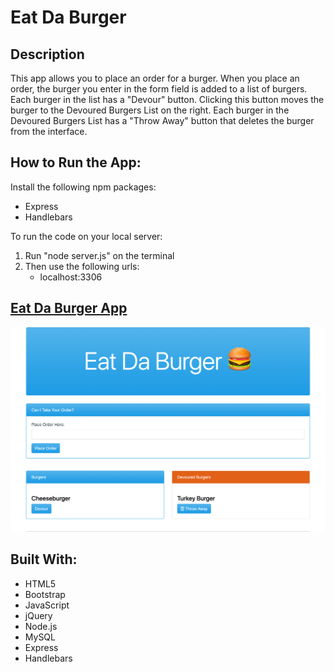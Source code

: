 # Eat Da Burger

## Description
This app allows you to place an order for a burger. When you place an order, the burger you enter in the form field is added to a list of burgers. Each burger in the list has a "Devour" button. Clicking this button moves the burger to the Devoured Burgers List on the right. Each burger in the Devoured Burgers List has a "Throw Away" button that deletes the burger from the interface.

## How to Run the App:
Install the following npm packages:

* Express
* Handlebars

To run the code on your local server:

1. Run "node server.js" on the terminal
2. Then use the following urls:
    * localhost:3306

## [Eat Da Burger App](https://gentle-fortress-43034.herokuapp.com/)

![pic](/public/assets/img/burger.png)

## Built With:
* HTML5
* Bootstrap
* JavaScript
* jQuery
* Node.js
* MySQL
* Express
* Handlebars
